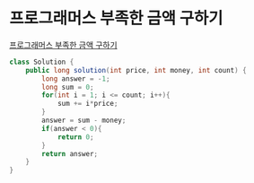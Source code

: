 # 프로그래머스 부족한 금액 구하기
[프로그래머스 부족한 금액 구하기](https://school.programmers.co.kr/learn/courses/30/lessons/82612)
```java
class Solution {
    public long solution(int price, int money, int count) {
        long answer = -1;
        long sum = 0;
        for(int i = 1; i <= count; i++){
            sum += i*price;
        }
        answer = sum - money;
        if(answer < 0){
            return 0;
        }
        return answer;
    }
}
```